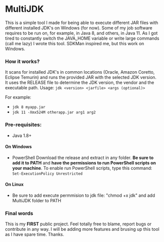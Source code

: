 # MultiJDK
This is a simple tool I made for being able to execute different JAR files with different installed JDK's on Windows (for now). Some of my job software requires to be run on, for example, in Java 8, and others, in Java 11. As I got tired to constantly switch the JAVA\_HOME variable or write large commands (call me lazy) I wrote this tool. SDKMan inspired me, but this work on Windows. 

### How it works?
It scans for installed JDK's in common locations (Oracle, Amazon Coretto, Eclipse Temurin) and runs the provided JAR with the selected JDK version. It uses the RELEASE file to determine the JDK version, the vendor and the executable path.
Usage: ```jdk <version> <jarfile> <args (optional)>```

For example:
* ```jdk 8 myapp.jar```
* ```jdk 11 -Xmx524M otherapp.jar arg1 arg2```

### Pre-requisites:
* Java 1.8+
#### On Windows
* PowerShell
Download the release and extract in any folder. **Be sure to add it to PATH** and **have the permissions to run PowerShell scripts on your machine**.
To enable run PowerShell scripts, type this command: ```Set-ExecutionPolicy Unrestricted```
#### On Linux
* Be sure to add execute permmision to jdk file: "chmod +x jdk" and add MultiJDK folder to PATH

### Final words
This is my **FIRST** public project. Feel totally free to blame, report bugs or contribute in any way. I will be adding more features and brusing up this tool as I have spare time. Thanks.

